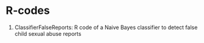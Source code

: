 # R-codes

1. ClassifierFalseReports: R code of a Naive Bayes classifier to detect false child sexual abuse reports
